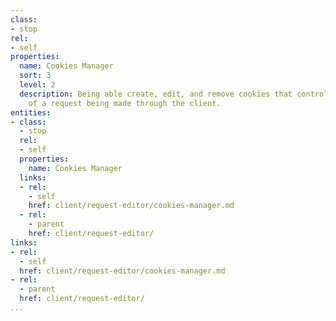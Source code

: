 ```yaml
---
class:
- stop
rel:
- self
properties:
  name: Cookies Manager
  sort: 3
  level: 2
  description: Being able create, edit, and remove cookies that control any session
    of a request being made through the client.
entities:
- class:
  - stop
  rel:
  - self
  properties:
    name: Cookies Manager
  links:
  - rel:
    - self
    href: client/request-editor/cookies-manager.md
  - rel:
    - parent
    href: client/request-editor/
links:
- rel:
  - self
  href: client/request-editor/cookies-manager.md
- rel:
  - parent
  href: client/request-editor/
...
```

